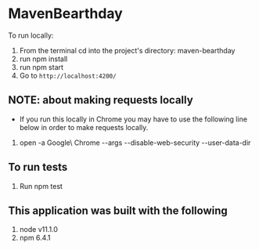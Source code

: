 # MavenBearthday
To run locally: 
1. From the terminal cd into the project's directory: maven-bearthday
2. run npm install
3. run npm start 
4. Go to `http://localhost:4200/`

## NOTE: about making requests locally
- If you run this locally in Chrome you may have to use the following line below in order to make requests locally.
1. open -a Google\ Chrome --args --disable-web-security --user-data-dir

## To run tests 
1. Run npm test 

## This application was built with the following
1. node v11.1.0 
2. npm 6.4.1

